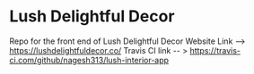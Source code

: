 # Lush Delightful Decor
Repo for the front end of Lush Delightful Decor
Website Link --> https://lushdelightfuldecor.co/
Travis CI link -- > https://travis-ci.com/github/nagesh313/lush-interior-app
